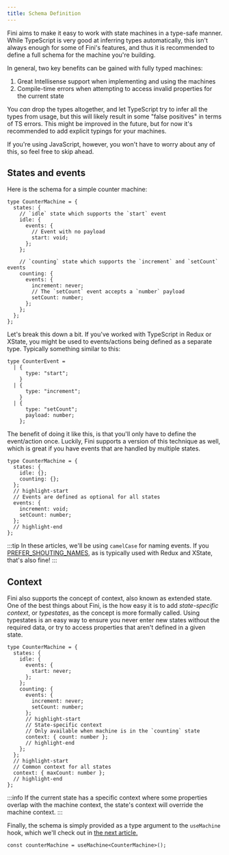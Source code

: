 ```yaml
---
title: Schema Definition
---
```


Fini aims to make it easy to work with state machines in a type-safe manner. While TypeScript is very good at inferring types automatically, this isn't always enough for some of Fini's features, and thus it is recommended to define a full schema for the machine you're building.

In general, two key benefits can be gained with fully typed machines:

1. Great Intellisense support when implementing and using the machines
2. Compile-time errors when attempting to access invalid properties for the current state

You _can_ drop the types altogether, and let TypeScript try to infer all the types from usage, but this will likely result in some "false positives" in terms of TS errors. This might be improved in the future, but for now it's recommended to add explicit typings for your machines.

If you're using JavaScript, however, you won't have to worry about any of this, so feel free to skip ahead.

## States and events

Here is the schema for a simple counter machine:

```tsx
type CounterMachine = {
  states: {
    // `idle` state which supports the `start` event
    idle: {
      events: {
        // Event with no payload
        start: void;
      };
    };

    // `counting` state which supports the `increment` and `setCount` events
    counting: {
      events: {
        increment: never;
        // The `setCount` event accepts a `number` payload
        setCount: number;
      };
    };
  };
};
```

Let's break this down a bit. If you've worked with TypeScript in Redux or XState, you might be used to events/actions being defined as a separate type. Typically something similar to this:

```tsx
type CounterEvent =
  | {
      type: "start";
    }
  | {
      type: "increment";
    }
  | {
      type: "setCount";
      payload: number;
    };
```

The benefit of doing it like this, is that you'll only have to define the event/action once. Luckily, Fini supports a version of this technique as well, which is great if you have events that are handled by multiple states.

```tsx
type CounterMachine = {
  states: {
    idle: {};
    counting: {};
  };
  // highlight-start
  // Events are defined as optional for all states
  events: {
    increment: void;
    setCount: number;
  };
  // highlight-end
};
```

:::tip
In these articles, we'll be using `camelCase` for naming events. If you [PREFER_SHOUTING_NAMES](https://twitter.com/dan_abramov/status/1191487701058543617), as is typically used with Redux and XState, that's also fine!
:::

## Context

Fini also supports the concept of context, also known as extended state. One of the best things about Fini, is the how easy it is to add _state-specific context_, or _typestates_, as the concept is more formally called. Using typestates is an easy way to ensure you never enter new states without the required data, or try to access properties that aren't defined in a given state.

```tsx
type CounterMachine = {
  states: {
    idle: {
      events: {
        start: never;
      };
    };
    counting: {
      events: {
        increment: never;
        setCount: number;
      };
      // highlight-start
      // State-specific context
      // Only available when machine is in the `counting` state
      context: { count: number };
      // highlight-end
    };
  };
  // highlight-start
  // Common context for all states
  context: { maxCount: number };
  // highlight-end
};
```

:::info
If the current state has a specific context where some properties overlap with the machine context, the state's context will override the machine context.
:::

Finally, the schema is simply provided as a type argument to the `useMachine` hook, which we'll check out in [the next article.](./event-handlers-and-transitions.md)

```tsx
const counterMachine = useMachine<CounterMachine>();
```
